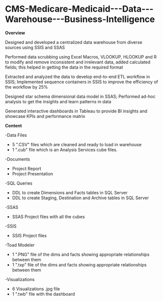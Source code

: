 # CMS-Medicare-Medicaid---Data---Warehouse---Business-Intelligence

**Overview**

Designed and developed a centralized data warehouse from diverse sources using SSIS and SSAS 

Performed data scrubbing using Excel Macros, VLOOKUP, HLOOKUP and R to modify and remove inconsistent and irrelevant data, added calculated fields; this helped in getting the data in the required format 

Extracted and analyzed the data to develop end-to-end ETL workflow in SSIS; Implemented sequence containers in SSIS to improve the efficiency of the workflow by 25%  

Designed star schema dimensional data model in SSAS; Performed ad-hoc analysis to get the insights and learn patterns in data 

Generated interactive dashboards in Tableau to provide BI insights and showcase KPIs and performance matrix

**Content**

-Data Files
 - 5 ".CSV" files which are cleaned and ready to load in warehouse
 - 1 ".cub" file which is an Analysis Services cube files.

-Documents
 - Project Report
 - Project Presentation
 
-SQL Queries
 - DDL to create Dimensions and Facts tables in SQL Server
 - DDL to create Staging, Destination and Archive tables in SQL Server

-SSAS
 - SSAS Project files with all the cubes

-SSIS
 - SSIS Project files
 
-Toad Modeler
 - 1 ".PNG" file of the dims and facts showing appropriate relationships between them
 - 1 ".txp" file of the dims and facts showing appropriate relationships between them
 
-Visualizations
 - 6 Visualizations .jpg file
 - 1 ".twb" file with the dashboard
